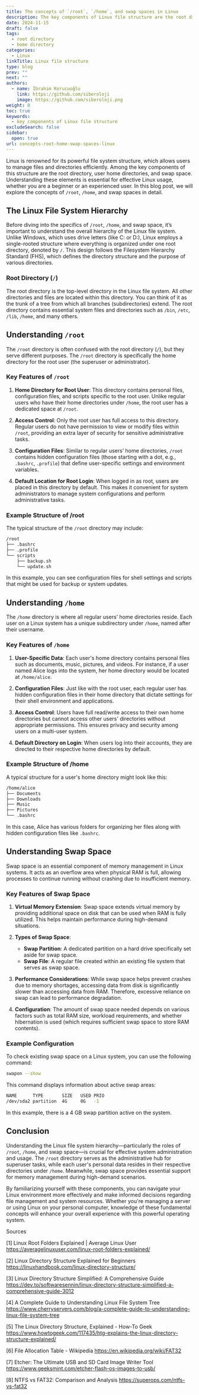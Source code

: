 ```yaml
---
title: The concepts of `/root`, `/home`, and swap spaces in Linux
description: The key components of Linux file structure are the root directory, user home directories, and swap space.
date: 2024-11-15
draft: false
tags:
  - root directory
  - home directory
categories:
  - Linux
linkTitle: Linux file structure
type: blog
prev: ""
next: ""
authors:
  - name: İbrahim Korucuoğlu
    link: https://github.com/siberoloji
    image: https://github.com/siberoloji.png
weight: 0
toc: true
keywords:
  - key components of Linux file structure
excludeSearch: false
sidebar:
  open: true
url: concepts-root-home-swap-spaces-linux
---
```

Linux is renowned for its powerful file system structure, which allows users to manage files and directories efficiently. Among the key components of this structure are the root directory, user home directories, and swap space. Understanding these elements is essential for effective Linux usage, whether you are a beginner or an experienced user. In this blog post, we will explore the concepts of `/root`, `/home`, and swap spaces in detail.

## The Linux File System Hierarchy

Before diving into the specifics of `/root`, `/home`, and swap space, it’s important to understand the overall hierarchy of the Linux file system. Unlike Windows, which uses drive letters (like C: or D:), Linux employs a single-rooted structure where everything is organized under one root directory, denoted by `/`. This design follows the Filesystem Hierarchy Standard (FHS), which defines the directory structure and the purpose of various directories.

### Root Directory (`/`)

The root directory is the top-level directory in the Linux file system. All other directories and files are located within this directory. You can think of it as the trunk of a tree from which all branches (subdirectories) extend. The root directory contains essential system files and directories such as `/bin`, `/etc`, `/lib`, `/home`, and many others.

## Understanding `/root`

The `/root` directory is often confused with the root directory (`/`), but they serve different purposes. The `/root` directory is specifically the home directory for the root user (the superuser or administrator).

### Key Features of `/root`

1. **Home Directory for Root User**: This directory contains personal files, configuration files, and scripts specific to the root user. Unlike regular users who have their home directories under `/home`, the root user has a dedicated space at `/root`.

2. **Access Control**: Only the root user has full access to this directory. Regular users do not have permission to view or modify files within `/root`, providing an extra layer of security for sensitive administrative tasks.

3. **Configuration Files**: Similar to regular users’ home directories, `/root` contains hidden configuration files (those starting with a dot, e.g., `.bashrc`, `.profile`) that define user-specific settings and environment variables.

4. **Default Location for Root Login**: When logged in as root, users are placed in this directory by default. This makes it convenient for system administrators to manage system configurations and perform administrative tasks.

### Example Structure of /root

The typical structure of the `/root` directory may include:

```bash
/root
├── .bashrc
├── .profile
└── scripts
    ├── backup.sh
    └── update.sh
```

In this example, you can see configuration files for shell settings and scripts that might be used for backup or system updates.

## Understanding `/home`

The `/home` directory is where all regular users’ home directories reside. Each user on a Linux system has a unique subdirectory under `/home`, named after their username.

### Key Features of `/home`

1. **User-Specific Data**: Each user's home directory contains personal files such as documents, music, pictures, and videos. For instance, if a user named Alice logs into the system, her home directory would be located at `/home/alice`.

2. **Configuration Files**: Just like with the root user, each regular user has hidden configuration files in their home directory that dictate settings for their shell environment and applications.

3. **Access Control**: Users have full read/write access to their own home directories but cannot access other users' directories without appropriate permissions. This ensures privacy and security among users on a multi-user system.

4. **Default Directory on Login**: When users log into their accounts, they are directed to their respective home directories by default.

### Example Structure of /home

A typical structure for a user's home directory might look like this:

```bash
/home/alice
├── Documents
├── Downloads
├── Music
├── Pictures
└── .bashrc
```

In this case, Alice has various folders for organizing her files along with hidden configuration files like `.bashrc`.

## Understanding Swap Space

Swap space is an essential component of memory management in Linux systems. It acts as an overflow area when physical RAM is full, allowing processes to continue running without crashing due to insufficient memory.

### Key Features of Swap Space

1. **Virtual Memory Extension**: Swap space extends virtual memory by providing additional space on disk that can be used when RAM is fully utilized. This helps maintain performance during high-demand situations.

2. **Types of Swap Space**:
   - **Swap Partition**: A dedicated partition on a hard drive specifically set aside for swap space.
   - **Swap File**: A regular file created within an existing file system that serves as swap space.

3. **Performance Considerations**: While swap space helps prevent crashes due to memory shortages, accessing data from disk is significantly slower than accessing data from RAM. Therefore, excessive reliance on swap can lead to performance degradation.

4. **Configuration**: The amount of swap space needed depends on various factors such as total RAM size, workload requirements, and whether hibernation is used (which requires sufficient swap space to store RAM contents).

### Example Configuration

To check existing swap space on a Linux system, you can use the following command:

```bash
swapon --show
```

This command displays information about active swap areas:

```bash
NAME      TYPE       SIZE   USED PRIO
/dev/sda2 partition  4G     0G   -1
```

In this example, there is a 4 GB swap partition active on the system.

## Conclusion

Understanding the Linux file system hierarchy—particularly the roles of `/root`, `/home`, and swap space—is crucial for effective system administration and usage. The `/root` directory serves as the administrative hub for superuser tasks, while each user's personal data resides in their respective directories under `/home`. Meanwhile, swap space provides essential support for memory management during high-demand scenarios.

By familiarizing yourself with these components, you can navigate your Linux environment more effectively and make informed decisions regarding file management and system resources. Whether you're managing a server or using Linux on your personal computer, knowledge of these fundamental concepts will enhance your overall experience with this powerful operating system.

Sources

[1] Linux Root Folders Explained | Average Linux User <https://averagelinuxuser.com/linux-root-folders-explained/>

[2] Linux Directory Structure Explained for Beginners <https://linuxhandbook.com/linux-directory-structure/>

[3] Linux Directory Structure Simplified: A Comprehensive Guide <https://dev.to/softwaresennin/linux-directory-structure-simplified-a-comprehensive-guide-3012>

[4] A Complete Guide to Understanding Linux File System Tree <https://www.cherryservers.com/blog/a-complete-guide-to-understanding-linux-file-system-tree>

[5] The Linux Directory Structure, Explained - How-To Geek <https://www.howtogeek.com/117435/htg-explains-the-linux-directory-structure-explained/>

[6] File Allocation Table - Wikipedia <https://en.wikipedia.org/wiki/FAT32>

[7] Etcher: The Ultimate USB and SD Card Image Writer Tool <https://www.geeksmint.com/etcher-flash-os-images-to-usb/>

[8] NTFS vs FAT32: Comparison and Analysis <https://superops.com/ntfs-vs-fat32>
